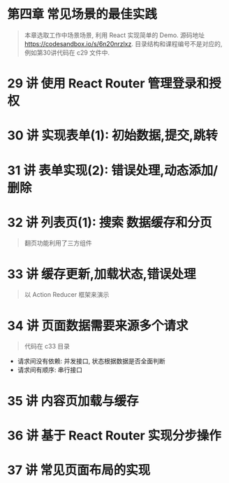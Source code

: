 # 第四章 常见场景的最佳实践
> 本章选取工作中场景场景, 利用 React 实现简单的 Demo. 源码地址 https://codesandbox.io/s/6n20nrzlxz. 目录结构和课程编号不是对应的, 例如第30讲代码在 c29 文件中.

# 29 讲 使用 React Router 管理登录和授权

# 30 讲 实现表单(1): 初始数据,提交,跳转

# 31 讲 表单实现(2): 错误处理,动态添加/删除

# 32 讲 列表页(1): 搜索 数据缓存和分页
> 翻页功能利用了三方组件

# 33 讲 缓存更新,加载状态,错误处理
> 以 Action Reducer 框架来演示

# 34 讲 页面数据需要来源多个请求
> 代码在 c33 目录
- 请求间没有依赖: 并发接口, 状态根据数据是否全面判断
- 请求间有顺序: 串行接口

# 35 讲 内容页加载与缓存

# 36 讲 基于 React Router 实现分步操作

# 37 讲 常见页面布局的实现